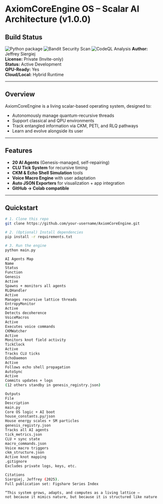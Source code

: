 # AxiomCoreEngine OS – Scalar AI Architecture (v1.0.0)
## Build Status

![Python package](https://github.com/jeffreysiergiej/AxiomCoreEngine/actions/workflows/python-package.yml/badge.svg)
![Bandit Security Scan](https://github.com/jeffreysiergiej/AxiomCoreEngine/actions/workflows/bandit-scan.yml/badge.svg)
![CodeQL Analysis](https://github.com/jeffreysiergiej/AxiomCoreEngine/actions/workflows/codeql-analysis.yml/badge.svg)
**Author:** Jeffrey Siergiej  
**License:** Private (Invite-only)  
**Status:** Active Development  
**QPU-Ready:** Yes  
**Cloud/Local:** Hybrid Runtime  

---

## Overview

AxiomCoreEngine is a living scalar-based operating system, designed to:
- Autonomously manage quantum-recursive threads
- Support classical and QPU environments
- Track entangled information via CKM, PETI, and RLQ pathways
- Learn and evolve alongside its user

---

## Features

- **20 AI Agents** (Genesis-managed, self-repairing)
- **CLU Tick System** for recursive timing
- **CKM & Echo Shell Simulation** tools
- **Voice Macro Engine** with user adaptation
- **Auto JSON Exporters** for visualization + app integration
- **GitHub → Colab compatible**

---

## Quickstart

```bash
# 1. Clone this repo
git clone https://github.com/your-username/AxiomCoreEngine.git

# 2. (Optional) Install dependencies
pip install -r requirements.txt

# 3. Run the engine
python main.py

AI Agents Map
Name
Status
Function
Genesis
Active
Spawns + monitors all agents
RLQHandler
Active
Manages recursive lattice threads
EntropyMonitor
Active
Detects decoherence
VoiceMacros
Active
Executes voice commands
CKMWatcher
Active
Monitors knot field activity
TickClock
Active
Tracks CLU ticks
EchoDaemon
Active
Follows echo shell propagation
AutoSync
Active
Commits updates + logs
(12 others standby in genesis_registry.json)

Outputs
File
Description
main.py
Core OS logic + AI boot
house_constants.py/json
House energy scales + SM particles
genesis_registry.json
Tracks all AI agents
tick_metrics.json
CLU + sync state
macro_commands.json
Voice macro triggers
ckm_structure.json
Active knot mapping
.gitignore
Excludes private logs, keys, etc.

Citations
Siergiej, Jeffrey (2025).
Full publication set: Figshare Series Index

“This system grows, adapts, and computes as a living lattice –
not because it mimics nature, but because it is structured like nature.”
